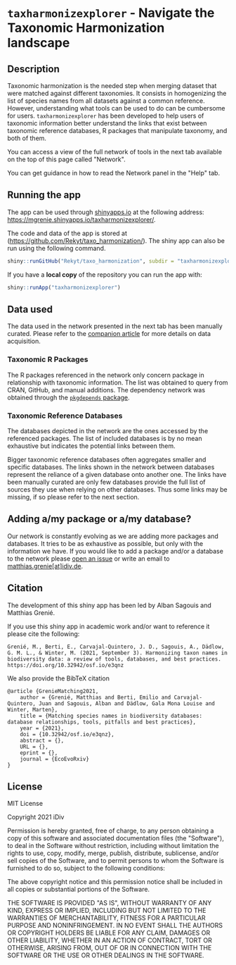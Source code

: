 # `taxharmonizexplorer` - Navigate the Taxonomic Harmonization landscape

## Description

Taxonomic harmonization is the needed step when merging dataset that were matched against different taxonomies. It consists in homogenizing the list of species names from all datasets against a common reference. However, understanding what tools can be used to do can be cumbersome for users.
`taxharmonizexplorer` has been developed to help users of taxonomic information better understand the links that exist between taxonomic reference databases, R packages that manipulate taxonomy, and both of them.

You can access a view of the full network of tools in the <a onclick="customHref(&#39;network&#39;)">next tab</a> available on the top of this page called <a onclick="customHref(&#39;network&#39;)">"Network"</a>.

You can get guidance in how to read the Network panel in the <a onclick="customHref(&#39;help&#39;)">"Help" tab</a>.

## Running the app

The app can be used through [shinyapps.io](https://shinyapps.io) at the following address: https://mgrenie.shinyapps.io/taxharmonizexplorer/.

The code and data of the app is stored at (https://github.com/Rekyt/taxo_harmonization/).
The shiny app can also be run using the following command.

```r
shiny::runGitHub("Rekyt/taxo_harmonization", subdir = "taxharmonizexplorer")
```

If you have a **local copy** of the repository you can run the app with:

```r
shiny::runApp("taxharmonizexplorer")
```


## Data used

The data used in the network presented in the next tab has been manually curated. Please refer to the [companion article](https://doi.org/XXXX) for more details on data acquisition.

### Taxonomic R Packages

The R packages referenced in the network only concern package in relationship with taxonomic information. The list was obtained to query from CRAN, GitHub, and manual additions. The dependency network was obtained through the [`pkgdepends` package](https://cran.r-project.org/package=pkgdepends).

### Taxonomic Reference Databases

The databases depicted in the network are the ones accessed by the referenced packages. The list of included databases is by no mean exhaustive but indicates the potential links between them.

Bigger taxonomic reference databases often aggregates smaller and specific databases. The links shown in the network between databases represent the reliance of a given database onto another one. The links have been manually curated are only few databases provide the full list of sources they use when relying on other databases. Thus some links may be missing, if so please refer to the next section.


## Adding a/my package or a/my database?

Our network is constantly evolving as we are adding more packages and databases. It tries to be as exhaustive as possible, but only with the information we have. If you would like to add a package and/or a database to the network please [open an issue](https://github.com/taxo_harmonization/issues/new) or write an email to [matthias.grenie[at]idiv.de](mailto:matthias.grenie@idiv.de).


## Citation

The development of this shiny app has been led by Alban Sagouis and Matthias Grenié.

If you use this shiny app in academic work and/or want to reference it please cite the following:

```
Grenié, M., Berti, E., Carvajal-Quintero, J. D., Sagouis, A., Dädlow, G. M. L., & Winter, M. (2021, September 3). Harmonizing taxon names in biodiversity data: a review of tools, databases, and best practices. https://doi.org/10.32942/osf.io/e3qnz
```

We also provide the BibTeX citation

```
@article {GrenieMatching2021,
	author = {Grenié, Matthias and Berti, Emilio and Carvajal-Quintero, Juan and Sagouis, Alban and Dädlow, Gala Mona Louise and Winter, Marten},
	title = {Matching species names in biodiversity databases: database relationships, tools, pitfalls and best practices},
	year = {2021},
	doi = {10.32942/osf.io/e3qnz},
	abstract = {},
	URL = {},
	eprint = {},
	journal = {EcoEvoRxiv}
}

```


## License

MIT License

Copyright 2021 iDiv

Permission is hereby granted, free of charge, to any person obtaining a copy of this software and associated documentation files (the "Software"), to deal in the Software without restriction, including without limitation the rights to use, copy, modify, merge, publish, distribute, sublicense, and/or sell copies of the Software, and to permit persons to whom the Software is furnished to do so, subject to the following conditions:

The above copyright notice and this permission notice shall be included in all copies or substantial portions of the Software.

THE SOFTWARE IS PROVIDED "AS IS", WITHOUT WARRANTY OF ANY KIND, EXPRESS OR IMPLIED, INCLUDING BUT NOT LIMITED TO THE WARRANTIES OF MERCHANTABILITY, FITNESS FOR A PARTICULAR PURPOSE AND NONINFRINGEMENT. IN NO EVENT SHALL THE AUTHORS OR COPYRIGHT HOLDERS BE LIABLE FOR ANY CLAIM, DAMAGES OR OTHER LIABILITY, WHETHER IN AN ACTION OF CONTRACT, TORT OR OTHERWISE, ARISING FROM, OUT OF OR IN CONNECTION WITH THE SOFTWARE OR THE USE OR OTHER DEALINGS IN THE SOFTWARE.